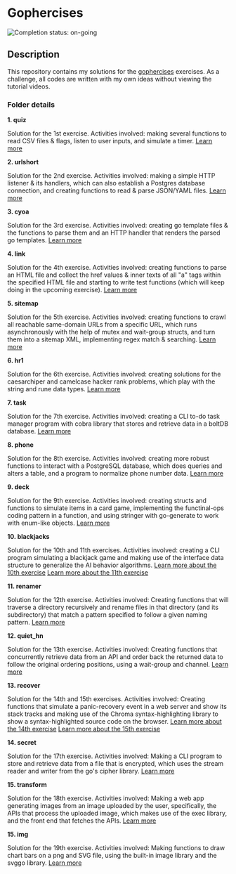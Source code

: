 # Gophercises

![Completion status: on-going](https://img.shields.io/badge/COMPLETION%20STATUS-ON--GOING-informational?style=for-the-badge)

## Description

This repository contains my solutions for the [gophercises](https://gophercises.com/) exercises. As a challenge, all codes are written with my own ideas without viewing the tutorial videos.


### Folder details

**1. quiz**

Solution for the 1st exercise. Activities involved: making several functions to read CSV files & flags, listen to user inputs, and simulate a timer. [Learn more](https://github.com/gophercises/quiz)


**2. urlshort**

Solution for the 2nd exercise. Activities involved: making a simple HTTP listener & its handlers, which can also establish a Postgres database connection, and creating functions to read & parse JSON/YAML files. [Learn more](https://github.com/gophercises/urlshort)


**3. cyoa**

Solution for the 3rd exercise. Activities involved: creating go template files & the functions to parse them and an HTTP handler that renders the parsed go templates. [Learn more](https://github.com/gophercises/cyoa)


**4. link**

Solution for the 4th exercise. Activities involved: creating functions to parse an HTML file and collect the href values & inner texts of all "a" tags within the specified HTML file and starting to write test functions (which will keep doing in the upcoming exercise). [Learn more](https://github.com/gophercises/link)


**5. sitemap**

Solution for the 5th exercise. Activities involved: creating functions to crawl all reachable same-domain URLs from a specific URL, which runs asynchronously with the help of mutex and wait-group structs, and turn them into a sitemap XML, implementing regex match & searching. [Learn more](https://github.com/gophercises/link)


**6. hr1**

Solution for the 6th exercise. Activities involved: creating solutions for the caesarchiper and camelcase hacker rank problems, which play with the string and rune data types. [Learn more](https://github.com/gophercises/hr1)


**7. task**

Solution for the 7th exercise. Activities involved: creating a CLI to-do task manager program with cobra library that stores and retrieve data in a boltDB database. [Learn more](https://github.com/gophercises/task)


**8. phone**

Solution for the 8th exercise. Activities involved: creating more robust functions to interact with a PostgreSQL database, which does queries and alters a table, and a program to normalize phone number data. [Learn more](https://github.com/gophercises/phone)


**9. deck**

Solution for the 9th exercise. Activities involved: creating structs and functions to simulate items in a card game, implementing the functinal-ops coding pattern in a function, and using stringer with go-generate to work with enum-like objects. [Learn more](https://github.com/gophercises/phone)


**10. blackjacks**

Solution for the 10th and 11th exercises. Activities involved: creating a CLI program simulating a blackjack game and making use of the interface data structure to generalize the AI behavior algorithms. [Learn more about the 10th exercise](https://github.com/gophercises/blackjack) [Learn more about the 11th exercise](https://github.com/gophercises/blackjack_ai)


**11. renamer**

Solution for the 12th exercise. Activities involved: Creating functions that will traverse a directory recursively and rename files in that directory (and its subdirectory) that match a pattern specified to follow a given naming pattern. [Learn more](https://github.com/gophercises/renamer)


**12. quiet_hn**

Solution for the 13th exercise. Activities involved: Creating functions that concurrently retrieve data from an API and order back the returned data to follow the original ordering positions, using a wait-group and channel. [Learn more](https://github.com/gophercises/quiet_hn)


**13. recover**

Solution for the 14th and 15th exercises. Activities involved: Creating functions that simulate a panic-recovery event in a web server and show its stack tracks and making use of the Chroma syntax-highlighting library to show a syntax-highlighted source code on the browser. [Learn more about the 14th exercise](https://github.com/gophercises/recover) [Learn more about the 15th exercise](https://github.com/gophercises/recover_chroma)


**14. secret**

Solution for the 17th exercise. Activities involved: Making a CLI program to store and retrieve data from a file that is encrypted, which uses the stream reader and writer from the go's cipher library. [Learn more](https://github.com/gophercises/secret)


**15. transform**

Solution for the 18th exercise. Activities involved: Making a web app generating images from an image uploaded by the user, specifically, the APIs that process the uploaded image, which makes use of the exec library, and the front end that fetches the APIs. [Learn more](https://github.com/gophercises/transform)


**15. img**

Solution for the 19th exercise. Activities involved: Making functions to draw chart bars on a png and SVG file, using the built-in image library and the svggo library. [Learn more](https://github.com/gophercises/image)